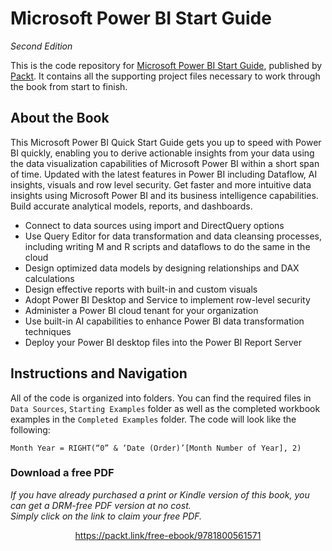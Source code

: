 # Microsoft Power BI Start Guide
*Second Edition*


This is the code repository for [Microsoft Power BI Start Guide](https://www.packtpub.com/product/microsoft-power-bi-quick-start-guide-second-edition/9781800561571), published by [Packt](https://www.packtpub.com/). It contains all the supporting project files necessary to work through the book from start to finish.

## About the Book
This Microsoft Power BI Quick Start Guide gets you up to speed with Power BI quickly, enabling you to derive actionable insights from your data using the data visualization capabilities of Microsoft Power BI within a short span of time. Updated with the latest features in Power BI including Dataflow, AI insights, visuals and row level security. Get faster and more intuitive data insights using Microsoft Power BI and its business intelligence capabilities.
Build accurate analytical models, reports, and dashboards.

* Connect to data sources using import and DirectQuery options
* Use Query Editor for data transformation and data cleansing processes, including writing M and R scripts and dataflows to do the same in the cloud
* Design optimized data models by designing relationships and DAX calculations
* Design effective reports with built-in and custom visuals
* Adopt Power BI Desktop and Service to implement row-level security
* Administer a Power BI cloud tenant for your organization
* Use built-in AI capabilities to enhance Power BI data transformation techniques
* Deploy your Power BI desktop files into the Power BI Report Server

## Instructions and Navigation
All of the code is organized into folders. You can find the required files in ``Data Sources``, ``Starting Examples`` folder as well as the completed workbook examples in the  ``Completed Examples`` folder. 
The code will look like the following:
```
Month Year = RIGHT(“0” & ‘Date (Order)’[Month Number of Year], 2)
```
### Download a free PDF

 <i>If you have already purchased a print or Kindle version of this book, you can get a DRM-free PDF version at no cost.<br>Simply click on the link to claim your free PDF.</i>
<p align="center"> <a href="https://packt.link/free-ebook/9781800561571">https://packt.link/free-ebook/9781800561571 </a> </p>
